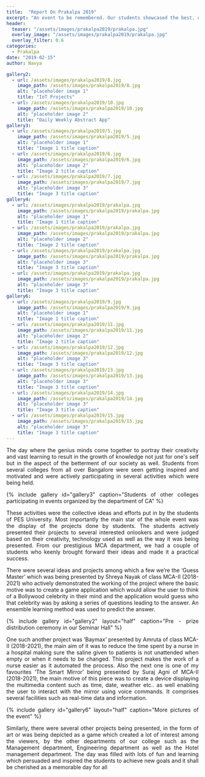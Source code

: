 ```yaml
---
title:  "Report On Prakalpa 2019"
excerpt: "An event to be remembered. Our students showcased the best, department of Computer Applications has to offer"
header:
  teaser: "/assets/images/prakalpa2019/prakalpa.jpg"
  overlay_image: "/assets/images/prakalpa2019/prakalpa.jpg"
  overlay_filter: 0.6
categories: 
  - Prakalpa
date: "2019-02-15"
author: Navya

gallery2:
  - url: /assets/images/prakalpa2019/8.jpg
    image_path: /assets/images/prakalpa2019/8.jpg
    alt: "placeholder image 1"
    title: "IoT Projects"
  - url: /assets/images/prakalpa2019/10.jpg
    image_path: /assets/images/prakalpa2019/10.jpg
    alt: "placeholder image 2"
    title: "Daily Weekly Abstract App"
gallery3:
  - url: /assets/images/prakalpa2019/5.jpg
    image_path: /assets/images/prakalpa2019/5.jpg
    alt: "placeholder image 1"
    title: "Image 1 title caption"
  - url: /assets/images/prakalpa2019/6.jpg
    image_path: /assets/images/prakalpa2019/6.jpg
    alt: "placeholder image 2"
    title: "Image 2 title caption"
  - url: /assets/images/prakalpa2019/7.jpg
    image_path: /assets/images/prakalpa2019/7.jpg
    alt: "placeholder image 3"
    title: "Image 3 title caption"
gallery4:
  - url: /assets/images/prakalpa2019/prakalpa.jpg
    image_path: /assets/images/prakalpa2019/prakalpa.jpg
    alt: "placeholder image 1"
    title: "Image 1 title caption"
  - url: /assets/images/prakalpa2019/prakalpa.jpg
    image_path: /assets/images/prakalpa2019/prakalpa.jpg
    alt: "placeholder image 2"
    title: "Image 2 title caption"
  - url: /assets/images/prakalpa2019/prakalpa.jpg
    image_path: /assets/images/prakalpa2019/prakalpa.jpg
    alt: "placeholder image 3"
    title: "Image 3 title caption"
  - url: /assets/images/prakalpa2019/prakalpa.jpg
    image_path: /assets/images/prakalpa2019/prakalpa.jpg
    alt: "placeholder image 3"
    title: "Image 3 title caption"
gallery6:
  - url: /assets/images/prakalpa2019/9.jpg
    image_path: /assets/images/prakalpa2019/9.jpg
    alt: "placeholder image 1"
    title: "Image 1 title caption"
  - url: /assets/images/prakalpa2019/11.jpg
    image_path: /assets/images/prakalpa2019/11.jpg
    alt: "placeholder image 2"
    title: "Image 2 title caption"
  - url: /assets/images/prakalpa2019/12.jpg
    image_path: /assets/images/prakalpa2019/12.jpg
    alt: "placeholder image 3"
    title: "Image 3 title caption"
  - url: /assets/images/prakalpa2019/13.jpg
    image_path: /assets/images/prakalpa2019/13.jpg
    alt: "placeholder image 3"
    title: "Image 3 title caption"
  - url: /assets/images/prakalpa2019/14.jpg
    image_path: /assets/images/prakalpa2019/14.jpg
    alt: "placeholder image 3"
    title: "Image 3 title caption"
  - url: /assets/images/prakalpa2019/15.jpg
    image_path: /assets/images/prakalpa2019/15.jpg
    alt: "placeholder image 3"
    title: "Image 3 title caption"
---
```

<div style="text-align:justify">
The day where the genius minds come together to portray their creativity and vast learning to result in the growth of knowledge not just for one's self but in the aspect of the betterment of our society as well. Students from several colleges from all over Bangalore were seen getting inspired and motivated and were actively participating in several activities which were being held. 

{% include gallery id="gallery3" caption="Students of other colleges participating in events organized by the department of CA" %}

These activities were the collective ideas and efforts put in by the students of PES University. Most importantly the main star of the whole event was the display of the projects done by students. The students actively presented their projects to several interested onlookers and were judged based on their creativity, technology used as well as the way it was being presented. From our prestigious MCA department, we had a couple of students who keenly brought forward their ideas and made it a practical success.

There were several ideas and projects among which a few we’re the ‘Guess Master’ which was being presented by Shreya Nayak of class MCA-II (2018-2021) who actively demonstrated the working of the project where the basic motive was to create a game application which would allow the user to think of a Bollywood celebrity in their mind and the application would guess who that celebrity was by asking a series of questions leading to the answer. 
An ensemble learning method was used to predict the answer. 

{% include gallery id="gallery2" layout="half" caption="Pre - prize distribution ceremony in our Seminar Hall" %}

One such another project was ‘Baymax’ presented by Amruta of class MCA-II (2018-2021), the main aim of it was to reduce the time spent by a nurse in a hospital making sure the saline given to patients is not unattended when empty or when it needs to be changed. This project makes the work of a nurse easier as it automated the process. Also the next one is one of my favourites ‘The Smart Mirror’ being presented by Suraj Agni of MCA-II (2018-2021), the main motive of this piece was to create a device displaying the multimedia content such as time, date, weather etc.. as well enabling the user to interact with the mirror using voice commands. It comprises several facilities such as real-time data and information. 

{% include gallery id="gallery6" layout="half" caption="More pictures of the event" %}

Similarly, there were several other projects being presented, in the form of art or was being depicted as a game which created a lot of interest among the viewers, by the other departments of our college such as the Management department, Engineering department as well as the Hotel management department. The day was filled with lots of fun and learning which persuaded and inspired the students to achieve new goals and it shall be cherished as a memorable day for all

</div>
